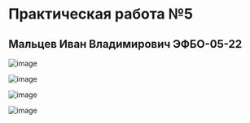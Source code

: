 #  Практическая работа №5
##  Мальцев Иван Владимирович ЭФБО-05-22

![image](https://github.com/user-attachments/assets/a8dfc360-8304-4a9e-b177-d181854710f3)

![image](https://github.com/user-attachments/assets/4b2cf20d-da91-4d23-9792-db3fdecdc7ea)

![image](https://github.com/user-attachments/assets/f267dfe9-8556-4910-87a2-3b0f2b2539a1)

![image](https://github.com/user-attachments/assets/3fe604d6-eb38-417b-9c11-9641967a2146)

